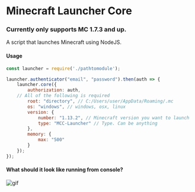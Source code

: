# Minecraft Launcher Core
### Currently only supports MC 1.7.3 and up.

A script that launches Minecraft using NodeJS.

#### Usage

```javascript
const launcher = require('./pathtomodule');

launcher.authenticator("email", "password").then(auth => {
    launcher.core({
        authorization: auth,
	// All of the following is required
        root: "directory", // C:/Users/user/AppData/Roaming/.mc
        os: "windows", // windows, osx, linux
        version: {
            number: "1.13.2", // Minecraft version you want to launch
            type: "MCC-Launcher" // Type. Can be anything
        },
        memory: {
            max: "500"
        }
    });
});
```

#### What should it look like running from console?

![gif](https://pierce.is-serious.business/7d91a7.gif)
